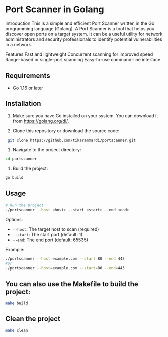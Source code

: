 
# Port Scanner in Golang
Introduction
This is a simple and efficient Port Scanner written in the Go programming language (Golang). A Port Scanner is a tool that helps you discover open ports on a target system. It can be a useful utility for network administrators and security professionals to identify potential vulnerabilities in a network.

Features
Fast and lightweight
Concurrent scanning for improved speed
Range-based or single-port scanning
Easy-to-use command-line interface

## Requirements
- Go 1.16 or later
## Installation
1. Make sure you have Go installed on your system. You can download it from https://golang.org/dl/.

2. Clone this repository or download the source code:

```bash
 git clone https://github.com/tikarammardi/portscanner.git
````
1. Navigate to the project directory:

```bash
cd portscanner
```
1. Build the project:

```bash
go build
```
## Usage

```bash
# Run the project
./portscanner --host <host> --start <start> --end <end>
```

Options:
- `--host`: The target host to scan (required)
- `--start`: The start port (default: 1)
- `--end`: The end port (default: 65535)

Example:
```bash
./portscanner --host example.com --start 80 --end 443
#or
./portscanner --host=example.com --start=80 --end=443
```


## You can also use the Makefile to build the project:
```bash
make build
```
## Clean the project
```bash
make clean
```


